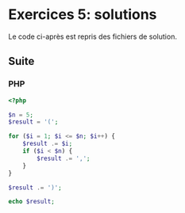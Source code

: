 # Exercices 5: solutions

Le code ci-après est repris des fichiers de solution.

## Suite

### PHP

```php
<?php

$n = 5;
$result = '(';

for ($i = 1; $i <= $n; $i++) {
    $result .= $i;
    if ($i < $n) {
        $result .= ',';
    }
}

$result .= ')';

echo $result;
```
